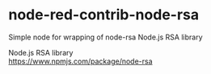 # node-red-contrib-node-rsa
Simple node for wrapping of node-rsa Node.js RSA library

Node.js RSA library <br/>
https://www.npmjs.com/package/node-rsa


